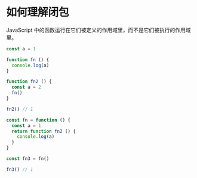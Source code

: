 # 如何理解闭包

JavaScript 中的函数运行在它们被定义的作用域里，而不是它们被执行的作用域里。

```javascript
const a = 1

function fn () {
  console.log(a)
}

function fn2 () {
  const a = 2
  fn()
}

fn2() // 1
```

```javascript
const fn = function () {
  const a = 1
  return function fn2 () {
    console.log(a)
  }
}

const fn3 = fn()

fn3() // 1
```
